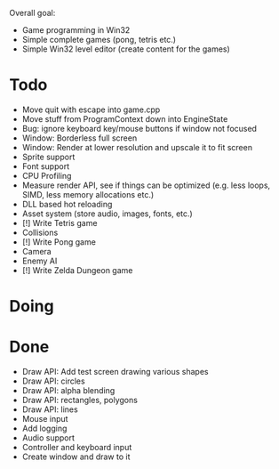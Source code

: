 Overall goal:
- Game programming in Win32
- Simple complete games (pong, tetris etc.)
- Simple Win32 level editor (create content for the games)

# Todo
- Move quit with escape into game.cpp
- Move stuff from ProgramContext down into EngineState
- Bug: ignore keyboard key/mouse buttons if window not focused
- Window: Borderless full screen
- Window: Render at lower resolution and upscale it to fit screen
- Sprite support
- Font support
- CPU Profiling
- Measure render API, see if things can be optimized (e.g. less loops, SIMD, less memory allocations etc.)
- DLL based hot reloading
- Asset system (store audio, images, fonts, etc.)
- [!] Write Tetris game
- Collisions
- [!] Write Pong game
- Camera
- Enemy AI
- [!] Write Zelda Dungeon game

# Doing

# Done
- Draw API: Add test screen drawing various shapes
- Draw API: circles
- Draw API: alpha blending
- Draw API: rectangles, polygons
- Draw API: lines
- Mouse input
- Add logging
- Audio support
- Controller and keyboard input
- Create window and draw to it
